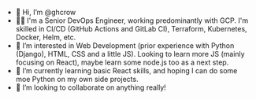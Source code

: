 - 👋 Hi, I’m @ghcrow
- 👨‍💼 I'm a Senior DevOps Engineer, working predominantly with GCP. I'm skilled in CI/CD (GitHub Actions and GitLab CI), Terraform, Kubernetes, Docker, Helm, etc.
- 👀 I’m interested in Web Development (prior experience with Python (Django), HTML, CSS and a little JS). Looking to learn more JS (mainly focusing on React), maybe learn some node.js too as a next step.
- 🌱 I’m currently learning basic React skills, and hoping I can do some moe Python on my own side projects.
- 💞️ I’m looking to collaborate on anything really! 

<!---
ghcrow/ghcrow is a ✨ special ✨ repository because its `README.md` (this file) appears on your GitHub profile.
You can click the Preview link to take a look at your changes.
--->
